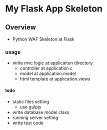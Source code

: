 # My Flask App Skeleton

## Overview
* Python WAF Skeleton at Flask

### usage
* write mvc logic at applicaiton directory
    * controller at application.c
    * model at application.model
    * html template at application.views

#### todo
* static files setting
    * use gulpjs
* write database model class
* running server setting
* write test code
